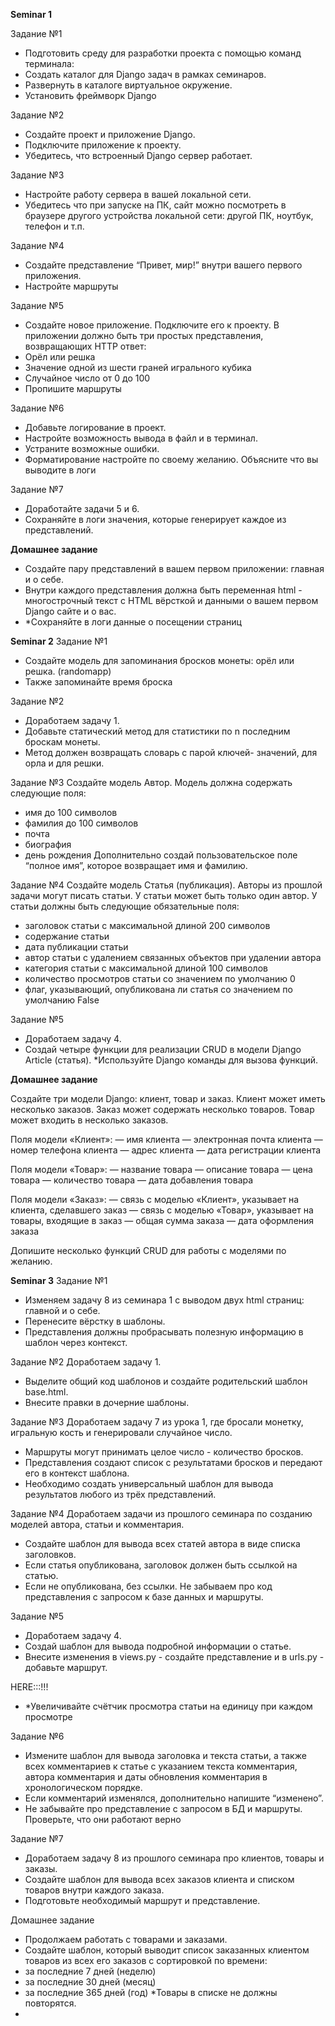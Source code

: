 **Seminar 1**

Задание №1
- Подготовить среду для разработки проекта с помощью команд
терминала:
- Создать каталог для Django задач в рамках семинаров.
- Развернуть в каталоге виртуальное окружение.
- Установить фреймворк Django

Задание №2
- Создайте проект и приложение Django.
- Подключите приложение к проекту.
- Убедитесь, что встроенный Django сервер работает.

Задание №3
- Настройте работу сервера в вашей локальной сети.
- Убедитесь что при запуске на ПК, сайт можно посмотреть в
браузере другого устройства локальной сети: другой ПК,
ноутбук, телефон и т.п.

Задание №4
- Создайте представление “Привет, мир!” внутри вашего
первого приложения.
- Настройте маршруты

Задание №5
- Создайте новое приложение. Подключите его к проекту. В
приложении должно быть три простых представления,
возвращающих HTTP ответ:
- Орёл или решка
- Значение одной из шести граней игрального кубика
- Случайное число от 0 до 100
- Пропишите маршруты

Задание №6
- Добавьте логирование в проект.
- Настройте возможность вывода в файл и в терминал.
- Устраните возможные ошибки.
- Форматирование настройте по своему желанию.
Объясните что вы выводите в логи

Задание №7
- Доработайте задачи 5 и 6.
- Сохраняйте в логи значения, которые генерирует каждое из
представлений.

**Домашнее задание**
- Создайте пару представлений в вашем первом приложении:
главная и о себе.
- Внутри каждого представления должна быть переменная
html - многострочный текст с HTML вёрсткой и данными о
вашем первом Django сайте и о вас.
- *Сохраняйте в логи данные о посещении страниц

**Seminar 2**
Задание №1
- Создайте модель для запоминания бросков монеты: орёл или
решка. (randomapp)
- Также запоминайте время броска

Задание №2
- Доработаем задачу 1.
- Добавьте статический метод для статистики по n последним
броскам монеты.
- Метод должен возвращать словарь с парой ключей-
значений, для орла и для решки.

Задание №3
Создайте модель Автор. Модель должна содержать
следующие поля:
- имя до 100 символов
- фамилия до 100 символов
- почта
- биография
- день рождения
Дополнительно создай пользовательское поле “полное
имя”, которое возвращает имя и фамилию.

Задание №4
Создайте модель Статья (публикация). Авторы из прошлой задачи могут
писать статьи. У статьи может быть только один автор. У статьи должны быть
следующие обязательные поля:
- заголовок статьи с максимальной длиной 200 символов
- содержание статьи
- дата публикации статьи
- автор статьи с удалением связанных объектов при удалении автора
- категория статьи с максимальной длиной 100 символов
- количество просмотров статьи со значением по умолчанию 0
- флаг, указывающий, опубликована ли статья со значением по умолчанию False

Задание №5
- Доработаем задачу 4.
- Создай четыре функции для реализации CRUD в модели Django Article (статья).
*Используйте Django команды для вызова функций.

**Домашнее задание**

Создайте три модели Django: клиент, товар и заказ.
Клиент может иметь несколько заказов.
Заказ может содержать несколько товаров.
Товар может входить в несколько заказов.

Поля модели «Клиент»:
— имя клиента
— электронная почта клиента
— номер телефона клиента
— адрес клиента
— дата регистрации клиента

Поля модели «Товар»:
— название товара
— описание товара
— цена товара
— количество товара
— дата добавления товара

Поля модели «Заказ»:
— связь с моделью «Клиент», указывает на клиента, сделавшего заказ
— связь с моделью «Товар», указывает на товары, входящие в заказ
— общая сумма заказа
— дата оформления заказа

Допишите несколько функций CRUD для работы с моделями по желанию.

**Seminar 3**
Задание №1
- Изменяем задачу 8 из семинара 1 с выводом двух html страниц:
главной и о себе.
- Перенесите вёрстку в шаблоны.
- Представления должны пробрасывать полезную информацию в
шаблон через контекст.

Задание №2
Доработаем задачу 1.
- Выделите общий код шаблонов и создайте родительский
шаблон base.html.
- Внесите правки в дочерние шаблоны.

Задание №3 
Доработаем задачу 7 из урока 1, где бросали монетку,
игральную кость и генерировали случайное число.
- Маршруты могут принимать целое число - количество
бросков.
- Представления создают список с результатами бросков и
передают его в контекст шаблона.
- Необходимо создать универсальный шаблон для вывода
результатов любого из трёх представлений.

Задание №4
Доработаем задачи из прошлого семинара по созданию
моделей автора, статьи и комментария.
- Создайте шаблон для вывода всех статей автора в виде
списка заголовков.
- Если статья опубликована, заголовок должен быть
ссылкой на статью.
- Если не опубликована, без ссылки.
Не забываем про код представления с запросом к базе
данных и маршруты.

Задание №5
- Доработаем задачу 4.
- Создай шаблон для вывода подробной информации о
статье.
- Внесите изменения в views.py - создайте представление и в
urls.py - добавьте маршрут.

HERE:::!!!
- *Увеличивайте счётчик просмотра статьи на единицу при
каждом просмотре
 
Задание №6
- Измените шаблон для вывода заголовка и текста статьи, а
также всех комментариев к статье с указанием текста
комментария, автора комментария и даты обновления
комментария в хронологическом порядке.
- Если комментарий изменялся, дополнительно напишите
“изменено”.
- Не забывайте про представление с запросом в БД и
маршруты. Проверьте, что они работают верно

Задание №7
- Доработаем задачу 8 из прошлого семинара про клиентов,
товары и заказы.
- Создайте шаблон для вывода всех заказов клиента и
списком товаров внутри каждого заказа.
- Подготовьте необходимый маршрут и представление.

Домашнее задание
- Продолжаем работать с товарами и заказами.
- Создайте шаблон, который выводит список заказанных
клиентом товаров из всех его заказов с сортировкой по
времени:
- за последние 7 дней (неделю)
- за последние 30 дней (месяц)
- за последние 365 дней (год)
*Товары в списке не должны повторятся.
- 